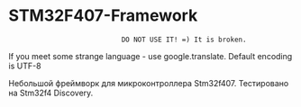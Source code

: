 # STM32F407-Framework
                                
                                DO NOT USE IT! =) It is broken.

If you meet some strange language - use google.translate.
Default encoding is UTF-8

Небольшой фреймворк для микроконтроллера Stm32f407. Тестировано на Stm32f4 Discovery.


